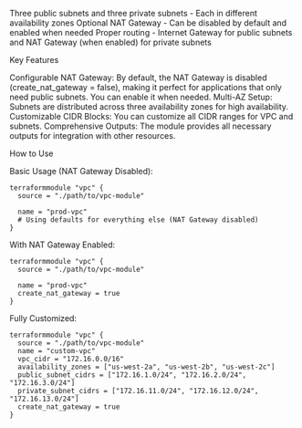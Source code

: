 Three public subnets and three private subnets - Each in different availability zones
Optional NAT Gateway - Can be disabled by default and enabled when needed
Proper routing - Internet Gateway for public subnets and NAT Gateway (when enabled) for private subnets

Key Features

Configurable NAT Gateway: By default, the NAT Gateway is disabled (create_nat_gateway = false), making it perfect for applications that only need public subnets. You can enable it when needed.
Multi-AZ Setup: Subnets are distributed across three availability zones for high availability.
Customizable CIDR Blocks: You can customize all CIDR ranges for VPC and subnets.
Comprehensive Outputs: The module provides all necessary outputs for integration with other resources.

How to Use

Basic Usage (NAT Gateway Disabled):

```hcl
terraformmodule "vpc" {
  source = "./path/to/vpc-module"
  
  name = "prod-vpc"
  # Using defaults for everything else (NAT Gateway disabled)
}
```

With NAT Gateway Enabled:

```hcl
terraformmodule "vpc" {
  source = "./path/to/vpc-module"
  
  name = "prod-vpc"
  create_nat_gateway = true
}
```

Fully Customized:

```hcl
terraformmodule "vpc" {
  source = "./path/to/vpc-module"
  name = "custom-vpc"
  vpc_cidr = "172.16.0.0/16"
  availability_zones = ["us-west-2a", "us-west-2b", "us-west-2c"]
  public_subnet_cidrs = ["172.16.1.0/24", "172.16.2.0/24", "172.16.3.0/24"]
  private_subnet_cidrs = ["172.16.11.0/24", "172.16.12.0/24", "172.16.13.0/24"]
  create_nat_gateway = true
}
```
